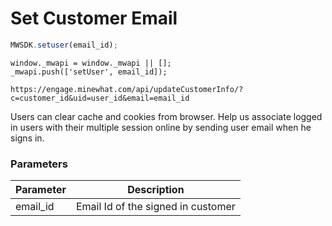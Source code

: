 # Set Customer Email


```javascript
MWSDK.setuser(email_id);
```

```plaintext
window._mwapi = window._mwapi || [];
_mwapi.push(['setUser', email_id]);
```

```shell
https://engage.minewhat.com/api/updateCustomerInfo/?c=customer_id&uid=user_id&email=email_id
```

Users can clear cache and cookies from browser. Help us associate logged in users with their multiple session online by sending user email when he signs in.

### Parameters

Parameter | Description
--------- | -------------
email_id |  Email Id of the signed in customer
